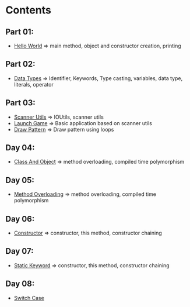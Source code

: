 # Contents

## Part 01:
- [Hello World](https://github.com/anu3dev/learningJava/blob/main/src/basicsInJava/HelloWorld.java) => main method, object and constructor creation, printing

## Part 02:
- [Data Types](https://github.com/anu3dev/learningJava/blob/main/src/basicsInJava/DataTypes.java) => Identifier, Keywords, Type casting, variables, data type, literals, operator

## Part 03:
- [Scanner Utils](https://github.com/anu3dev/learningJava/blob/main/src/basicsInJava/ScannerUtilsExample.java) => IOUtils, scanner utils
- [Launch Game](https://github.com/anu3dev/learningJava/blob/main/src/basicsInJava/LaunchGameExample.java) => Basic application based on scanner utils
- [Draw Pattern](https://github.com/anu3dev/learningJava/blob/main/src/basicsInJava/DrawPatternExample.java) => Draw pattern using loops

## Day 04:
- [Class And Object](https://github.com/anu3dev/learningJava/blob/main/src/basicsInJava/ClassObject.java) => method overloading, compiled time polymorphism

## Day 05:
- [Method Overloading](https://github.com/anu3dev/learningJava/blob/main/src/basicsInJava/MethodOverloading.java) => method overloading, compiled time polymorphism

## Day 06:
- [Constructor](https://github.com/anu3dev/learningJava/blob/main/src/basicsInJava/ConstructorInJava.java) => constructor, this method, constructor chaining

## Day 07:
- [Static Keyword](https://github.com/anu3dev/learningJava/blob/main/src/basicsInJava/StaticKeyword.java) => constructor, this method, constructor chaining

## Day 08:
- [Switch Case](https://github.com/anu3dev/learningJava/blob/main/src/basicsInJava/SwitchCaseInJava.java)
